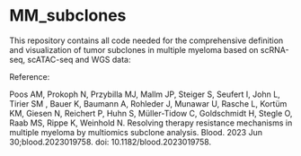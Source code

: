 # MM_subclones

This repository contains all code needed for the comprehensive definition and visualization of tumor subclones in multiple myeloma based on scRNA-seq, scATAC-seq and WGS data:

Reference:

Poos AM, Prokoph N, Przybilla  MJ, Mallm JP, Steiger  S, Seufert  I, John  L, Tirier  SM , Bauer  K, Baumann  A, Rohleder  J, Munawar  U, Rasche  L, Kortüm  KM, Giesen N, Reichert P, Huhn S, Müller-Tidow C, Goldschmidt H, Stegle O, Raab MS, Rippe K, Weinhold N. Resolving therapy resistance mechanisms in multiple myeloma by multiomics subclone analysis. Blood. 2023 Jun 30;blood.2023019758.  doi: 10.1182/blood.2023019758.
